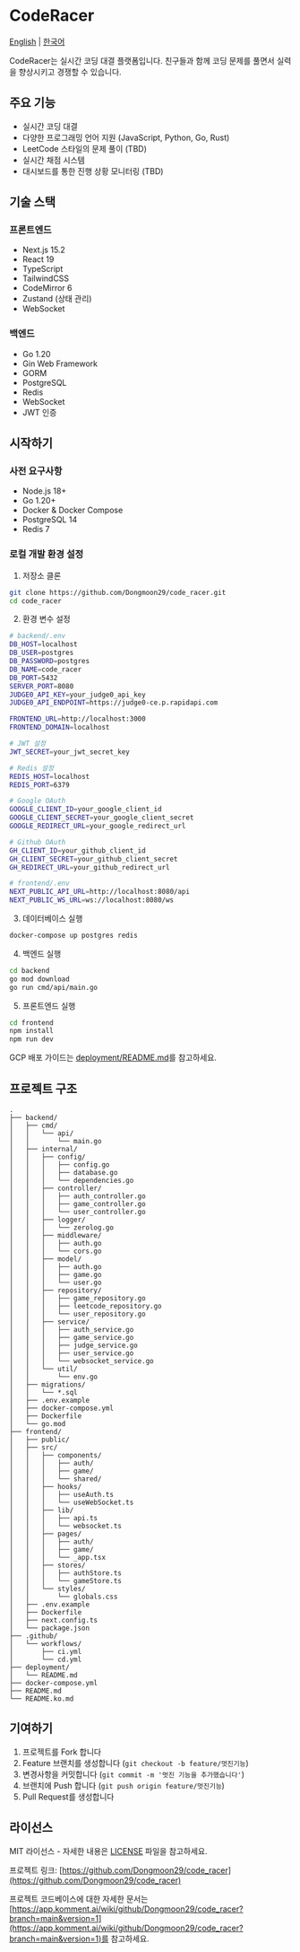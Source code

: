 # CodeRacer

[English](README.md) | [한국어](README.ko.md)

CodeRacer는 실시간 코딩 대결 플랫폼입니다. 친구들과 함께 코딩 문제를 풀면서 실력을 향상시키고 경쟁할 수 있습니다.

## 주요 기능

- 실시간 코딩 대결
- 다양한 프로그래밍 언어 지원 (JavaScript, Python, Go, Rust)
- LeetCode 스타일의 문제 풀이 (TBD)
- 실시간 채점 시스템
- 대시보드를 통한 진행 상황 모니터링 (TBD)

## 기술 스택

### 프론트엔드

- Next.js 15.2
- React 19
- TypeScript
- TailwindCSS
- CodeMirror 6
- Zustand (상태 관리)
- WebSocket

### 백엔드

- Go 1.20
- Gin Web Framework
- GORM
- PostgreSQL
- Redis
- WebSocket
- JWT 인증

## 시작하기

### 사전 요구사항

- Node.js 18+
- Go 1.20+
- Docker & Docker Compose
- PostgreSQL 14
- Redis 7

### 로컬 개발 환경 설정

1. 저장소 클론

```bash
git clone https://github.com/Dongmoon29/code_racer.git
cd code_racer
```

2. 환경 변수 설정

```bash
# backend/.env
DB_HOST=localhost
DB_USER=postgres
DB_PASSWORD=postgres
DB_NAME=code_racer
DB_PORT=5432
SERVER_PORT=8080
JUDGE0_API_KEY=your_judge0_api_key
JUDGE0_API_ENDPOINT=https://judge0-ce.p.rapidapi.com

FRONTEND_URL=http://localhost:3000
FRONTEND_DOMAIN=localhost

# JWT 설정
JWT_SECRET=your_jwt_secret_key

# Redis 설정
REDIS_HOST=localhost
REDIS_PORT=6379

# Google OAuth
GOOGLE_CLIENT_ID=your_google_client_id
GOOGLE_CLIENT_SECRET=your_google_client_secret
GOOGLE_REDIRECT_URL=your_google_redirect_url

# Github OAuth
GH_CLIENT_ID=your_github_client_id
GH_CLIENT_SECRET=your_github_client_secret
GH_REDIRECT_URL=your_github_redirect_url

# frontend/.env
NEXT_PUBLIC_API_URL=http://localhost:8080/api
NEXT_PUBLIC_WS_URL=ws://localhost:8080/ws
```

3. 데이터베이스 실행

```bash
docker-compose up postgres redis
```

4. 백엔드 실행

```bash
cd backend
go mod download
go run cmd/api/main.go
```

5. 프론트엔드 실행

```bash
cd frontend
npm install
npm run dev
```

GCP 배포 가이드는 [deployment/README.md](deployment/README.md)를 참고하세요.

## 프로젝트 구조

```
.
├── backend/
│   ├── cmd/
│   │   └── api/
│   │       └── main.go
│   ├── internal/
│   │   ├── config/
│   │   │   ├── config.go
│   │   │   ├── database.go
│   │   │   └── dependencies.go
│   │   ├── controller/
│   │   │   ├── auth_controller.go
│   │   │   ├── game_controller.go
│   │   │   └── user_controller.go
│   │   ├── logger/
│   │   │   └── zerolog.go
│   │   ├── middleware/
│   │   │   ├── auth.go
│   │   │   └── cors.go
│   │   ├── model/
│   │   │   ├── auth.go
│   │   │   ├── game.go
│   │   │   └── user.go
│   │   ├── repository/
│   │   │   ├── game_repository.go
│   │   │   ├── leetcode_repository.go
│   │   │   └── user_repository.go
│   │   ├── service/
│   │   │   ├── auth_service.go
│   │   │   ├── game_service.go
│   │   │   ├── judge_service.go
│   │   │   ├── user_service.go
│   │   │   └── websocket_service.go
│   │   └── util/
│   │       └── env.go
│   ├── migrations/
│   │   └── *.sql
│   ├── .env.example
│   ├── docker-compose.yml
│   ├── Dockerfile
│   └── go.mod
├── frontend/
│   ├── public/
│   ├── src/
│   │   ├── components/
│   │   │   ├── auth/
│   │   │   ├── game/
│   │   │   └── shared/
│   │   ├── hooks/
│   │   │   ├── useAuth.ts
│   │   │   └── useWebSocket.ts
│   │   ├── lib/
│   │   │   ├── api.ts
│   │   │   └── websocket.ts
│   │   ├── pages/
│   │   │   ├── auth/
│   │   │   ├── game/
│   │   │   └── _app.tsx
│   │   ├── stores/
│   │   │   ├── authStore.ts
│   │   │   └── gameStore.ts
│   │   └── styles/
│   │       └── globals.css
│   ├── .env.example
│   ├── Dockerfile
│   ├── next.config.ts
│   └── package.json
├── .github/
│   └── workflows/
│       ├── ci.yml
│       └── cd.yml
├── deployment/
│   └── README.md
├── docker-compose.yml
├── README.md
└── README.ko.md
```

## 기여하기

1. 프로젝트를 Fork 합니다
2. Feature 브랜치를 생성합니다 (`git checkout -b feature/멋진기능`)
3. 변경사항을 커밋합니다 (`git commit -m '멋진 기능을 추가했습니다'`)
4. 브랜치에 Push 합니다 (`git push origin feature/멋진기능`)
5. Pull Request를 생성합니다

## 라이선스

MIT 라이선스 - 자세한 내용은 [LICENSE](LICENSE) 파일을 참고하세요.

프로젝트 링크: [https://github.com/Dongmoon29/code_racer](https://github.com/Dongmoon29/code_racer)

프로젝트 코드베이스에 대한 자세한 문서는 [https://app.komment.ai/wiki/github/Dongmoon29/code_racer?branch=main&version=1](https://app.komment.ai/wiki/github/Dongmoon29/code_racer?branch=main&version=1)를 참고하세요.
